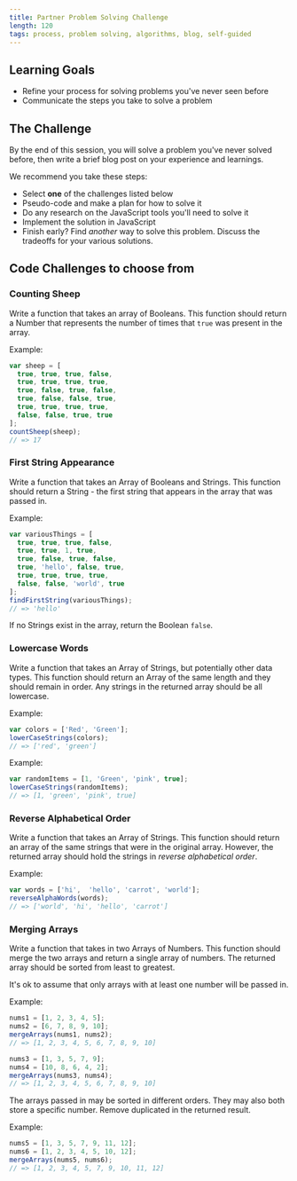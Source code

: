 ```yaml
---
title: Partner Problem Solving Challenge
length: 120
tags: process, problem solving, algorithms, blog, self-guided
---
```


## Learning Goals

- Refine your process for solving problems you've never seen before
- Communicate the steps you take to solve a problem

## The Challenge

By the end of this session, you will solve a problem you've never solved before, then write a brief blog post on your experience and learnings.

We recommend you take these steps:
- Select **one** of the challenges listed below
- Pseudo-code and make a plan for how to solve it
- Do any research on the JavaScript tools you'll need to solve it
- Implement the solution in JavaScript
- Finish early? Find *another* way to solve this problem. Discuss the tradeoffs for your various solutions.
<!-- - Independently reflect - each partner takes a few minutes to jot down the process, what steps were helpful, what you learned
- Come together and decide on how you can write one short blog post that shares your process, what was helpful/what caused roadblocks, and any advice you'd give someone as they approach problems -->

<!-- ## Deliverables

Share the link to your blog post (details about where in your cohort channel). Your blog post should include the code snippet(s) for your solution(s)! -->

## Code Challenges to choose from

### Counting Sheep

Write a function that takes an array of Booleans. This function should return a Number that represents the number of times that `true` was present in the array.

Example:
```js
var sheep = [
  true, true, true, false,
  true, true, true, true,
  true, false, true, false,
  true, false, false, true,
  true, true, true, true,
  false, false, true, true
];
countSheep(sheep);
// => 17
```

### First String Appearance

Write a function that takes an Array of Booleans and Strings. This function should return a String - the first string that appears in the array that was passed in.

Example:
```js
var variousThings = [
  true, true, true, false,
  true, true, 1, true,
  true, false, true, false,
  true, 'hello', false, true,
  true, true, true, true,
  false, false, 'world', true
];
findFirstString(variousThings);
// => 'hello'
```

If no Strings exist in the array, return the Boolean `false`.

### Lowercase Words

Write a function that takes an Array of Strings, but potentially other data types. This function should return an Array of the same length and they should remain in order. Any strings in the returned array should be all lowercase.

Example:
```js
var colors = ['Red', 'Green'];
lowerCaseStrings(colors);
// => ['red', 'green']
```

Example:
```js
var randomItems = [1, 'Green', 'pink', true];
lowerCaseStrings(randomItems);
// => [1, 'green', 'pink', true]
```

### Reverse Alphabetical Order

Write a function that takes an Array of Strings. This function should return an array of the same strings that were in the original array. However, the returned array should hold the strings in _reverse alphabetical order_.

Example:
```js
var words = ['hi',  'hello', 'carrot', 'world'];
reverseAlphaWords(words);
// => ['world', 'hi', 'hello', 'carrot']
```

### Merging Arrays

Write a function that takes in two Arrays of Numbers. This function should merge the two arrays and return a single array of numbers. The returned array should be sorted from least to greatest.

It's ok to assume that only arrays with at least one number will be passed in.

Example:
```js
nums1 = [1, 2, 3, 4, 5];
nums2 = [6, 7, 8, 9, 10];
mergeArrays(nums1, nums2);
// => [1, 2, 3, 4, 5, 6, 7, 8, 9, 10]
```

```js
nums3 = [1, 3, 5, 7, 9];
nums4 = [10, 8, 6, 4, 2];
mergeArrays(nums3, nums4);
// => [1, 2, 3, 4, 5, 6, 7, 8, 9, 10]
```

The arrays passed in may be sorted in different orders. They may also both store a specific number. Remove duplicated in the returned result.

Example:
```js
nums5 = [1, 3, 5, 7, 9, 11, 12];
nums6 = [1, 2, 3, 4, 5, 10, 12];
mergeArrays(nums5, nums6);
// => [1, 2, 3, 4, 5, 7, 9, 10, 11, 12]
```
